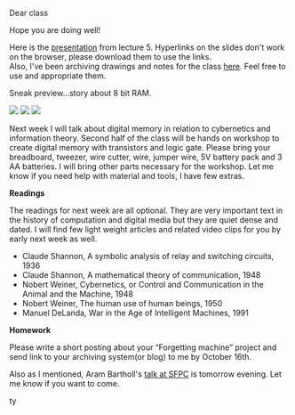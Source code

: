 Dear class

Hope you are doing well! 

Here is the [presentation](https://speakerdeck.com/tchoi8/to-remember-and-forget-lecture-5) from lecture 5. Hyperlinks on the slides don't work on the browser, please download them to use the links.  
Also, I've been archiving drawings and notes for the class [here](https://www.flickr.com/photos/80913365@N04/sets/72157647836748252/). Feel free to use and appropriate them. 

Sneak preview...story about 8 bit RAM. 

![](https://farm3.staticflickr.com/2920/14628476514_06a8cc807b_z.jpg)
![](https://farm4.staticflickr.com/3872/14630594145_0fd040877e_z.jpg)
![](https://farm3.staticflickr.com/2918/14642585333_028c3324d5_z.jpg) 

Next week I will talk about digital memory in relation to cybernetics and information theory. Second half of the class will be hands on workshop to create digital memory with transistors and logic gate. Please bring your breadboard, tweezer, wire cutter, wire, jumper wire, 5V battery pack and 3 AA batteries. I will bring other parts necessary for the workshop. Let me know if you need help with material and tools, I have few extras. 

**Readings** 

The readings for next week are all optional. They are very important text in the history of computation and digital media but they are quiet dense and dated. I will find few light weight articles and related video clips for you by early next week as well. 


* Claude Shannon, A symbolic analysis of relay and switching circuits, 1936  
* Claude Shannon, A mathematical theory of communication, 1948 
* Nobert Weiner, Cybernetics, or Control and Communication in the Animal and the Machine, 1948  
* Nobert Weiner, The human use of human beings, 1950  
* Manuel DeLanda, War in the Age of Intelligent Machines, 1991 

**Homework**

Please write a short posting about your “Forgetting machine” project and send link to your archiving system(or blog) to me by October 16th.  

Also as I mentioned, Aram Bartholl's [talk at SFPC](blog.sfpc.io/post/98470857551/visiting-artist-aram-bartholl) is tomorrow evening. Let me know if you want to come. 

ty  